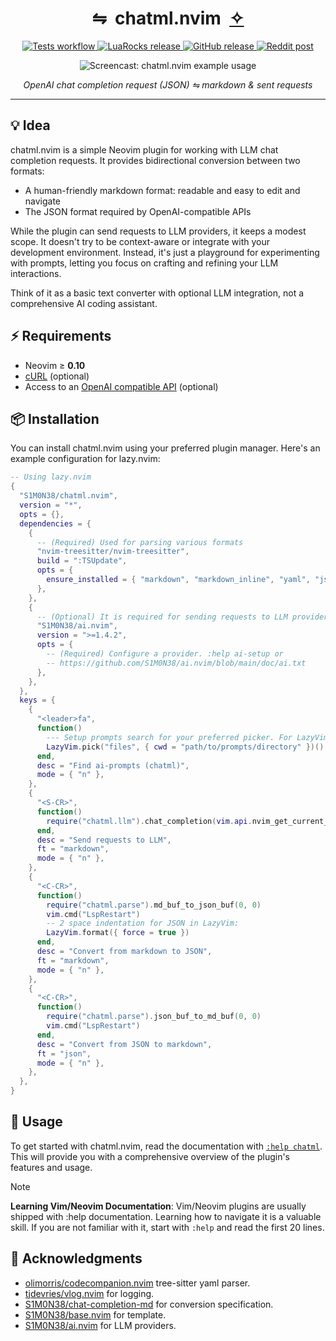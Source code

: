 <div align="center">
   <h1>⇋&nbsp;&nbsp;chatml.nvim&nbsp;&nbsp;<a href="https://github.com/S1M0N38/ai.nvim">✧</a></h1>
   <p align="center">
      <a href="https://github.com/S1M0N38/chatml.nvim/actions/workflows/run-tests.yml">
      <img alt="Tests workflow" src="https://img.shields.io/github/actions/workflow/status/S1M0N38/chatml.nvim/run-tests.yml?style=for-the-badge&label=Tests"/>
      </a>
      <a href="https://luarocks.org/modules/S1M0N38/chatml.nvim">
      <img alt="LuaRocks release" src="https://img.shields.io/luarocks/v/S1M0N38/chatml.nvim?style=for-the-badge&color=5d2fbf"/>
      </a>
      <a href="https://github.com/S1M0N38/chatml.nvim/releases">
      <img alt="GitHub release" src="https://img.shields.io/github/v/release/S1M0N38/chatml.nvim?style=for-the-badge&label=GitHub"/>
      </a>
      <a href="https://www.reddit.com/r/neovim/todo-need-to-add-it/">
      <img alt="Reddit post" src="https://img.shields.io/badge/post-reddit?style=for-the-badge&label=Reddit&color=FF5700"/>
      </a>
   </p>
   <div><img src="https://github.com/user-attachments/assets/TODO-add-screenshot" alt="Screencast: chatml.nvim example usage"></div>
   <p><em>OpenAI chat completion request (JSON) ⇋ markdown & sent requests</em></p>
   <hr>
</div>

## 💡 Idea

chatml.nvim is a simple Neovim plugin for working with LLM chat completion requests. It provides bidirectional conversion between two formats:

- A human-friendly markdown format: readable and easy to edit and navigate
- The JSON format required by OpenAI-compatible APIs

While the plugin can send requests to LLM providers, it keeps a modest scope. It doesn't try to be context-aware or integrate with your development environment. Instead, it's just a playground for experimenting with prompts, letting you focus on crafting and refining your LLM interactions.

Think of it as a basic text converter with optional LLM integration, not a comprehensive AI coding assistant.


## ⚡️ Requirements

- Neovim ≥ **0.10**
- [cURL](https://curl.se/) (optional)
- Access to an [OpenAI compatible API](https://github.com/S1M0N38/ai.nvim?tab=readme-ov-file#-llm-providers) (optional)

## 📦 Installation

You can install chatml.nvim using your preferred plugin manager. Here's an example configuration for lazy.nvim:


```lua
-- Using lazy.nvim
{
  "S1M0N38/chatml.nvim",
  version = "*",
  opts = {},
  dependencies = {
    {
      -- (Required) Used for parsing various formats
      "nvim-treesitter/nvim-treesitter",
      build = ":TSUpdate",
      opts = {
        ensure_installed = { "markdown", "markdown_inline", "yaml", "json" },
      },
    },
    {
      -- (Optional) It is required for sending requests to LLM providers
      "S1M0N38/ai.nvim",
      version = ">=1.4.2",
      opts = {
        -- (Required) Configure a provider. :help ai-setup or
        -- https://github.com/S1M0N38/ai.nvim/blob/main/doc/ai.txt
      },
    },
  },
  keys = {
    {
      "<leader>fa",
      function()
        --- Setup prompts search for your preferred picker. For LazyVim, use:
        LazyVim.pick("files", { cwd = "path/to/prompts/directory" })()
      end,
      desc = "Find ai-prompts (chatml)",
      mode = { "n" },
    },
    {
      "<S-CR>",
      function()
        require("chatml.llm").chat_completion(vim.api.nvim_get_current_buf())
      end,
      desc = "Send requests to LLM",
      ft = "markdown",
      mode = { "n" },
    },
    {
      "<C-CR>",
      function()
        require("chatml.parse").md_buf_to_json_buf(0, 0)
        vim.cmd("LspRestart")
        -- 2 space indentation for JSON in LazyVim:
        LazyVim.format({ force = true })
      end,
      desc = "Convert from markdown to JSON",
      ft = "markdown",
      mode = { "n" },
    },
    {
      "<C-CR>",
      function()
        require("chatml.parse").json_buf_to_md_buf(0, 0)
        vim.cmd("LspRestart")
      end,
      desc = "Convert from JSON to markdown",
      ft = "json",
      mode = { "n" },
    },
  },
}
```

## 🚀 Usage

To get started with chatml.nvim, read the documentation with [`:help chatml`](https://github.com/S1M0N38/chatml.nvim/blob/main/doc/chatml.txt). This will provide you with a comprehensive overview of the plugin's features and usage.

> [!NOTE]
> **Learning Vim/Neovim Documentation**: Vim/Neovim plugins are usually shipped with :help documentation. Learning how to navigate it is a valuable skill. If you are not familiar with it, start with `:help` and read the first 20 lines.


## 🙏 Acknowledgments

- [olimorris/codecompanion.nvim](https://github.com/olimorris/codecompanion.nvim) tree-sitter yaml parser.
- [tjdevries/vlog.nvim](https://github.com/tjdevries/vlog.nvim) for logging.
- [S1M0N38/chat-completion-md](https://github.com/S1M0N38/chat-completion-md) for conversion specification.
- [S1M0N38/base.nvim](https://github.com/S1M0N38/base.nvim) for template.
- [S1M0N38/ai.nvim](https://github.com/S1M0N38/ai.nvim) for LLM providers.
